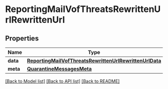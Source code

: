 # ReportingMailVofThreatsRewrittenUrlRewrittenUrl

## Properties
Name | Type | Description | Notes
------------ | ------------- | ------------- | -------------
**data** | [**ReportingMailVofThreatsRewrittenUrlRewrittenUrlData**](ReportingMailVofThreatsRewrittenUrlRewrittenUrlData.md) |  | [optional] 
**meta** | [**QuarantineMessagesMeta**](QuarantineMessagesMeta.md) |  | [optional] 

[[Back to Model list]](../README.md#documentation-for-models) [[Back to API list]](../README.md#documentation-for-api-endpoints) [[Back to README]](../README.md)

